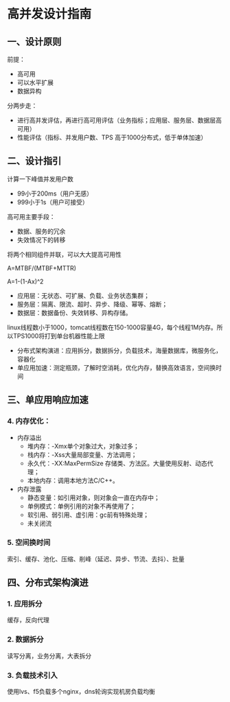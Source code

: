 # 高并发设计指南

## 一、设计原则

前提：
* 高可用
* 可以水平扩展
* 数据异构

分两步走：
* 进行高并发评估，再进行高可用评估（业务指标；应用层、服务层、数据层高可用）
* 性能评估（指标、并发用户数、TPS 高于1000分布式，低于单体加速）

## 二、设计指引

计算一下峰值并发用户数

* 99小于200ms（用户无感）
* 999小于1s（用户可接受）

高可用主要手段：
* 数据、服务的冗余
* 失效情况下的转移

将两个相同组件并联，可以大大提高可用性

A=MTBF/(MTBF+MTTR)

A=1-(1-Ax)^2

* 应用层：无状态、可扩展、负载、业务状态集群；
* 服务层：隔离、限流、超时、异步、降级、幂等、熔断；
* 数据层：数据备份、失效转移、异构存储。

linux线程数小于1000，tomcat线程数在150-1000容量4G，每个线程1M内存。所以TPS1000将打到单台机器性能上限

* 分布式架构演进：应用拆分，数据拆分，负载技术，海量数据库，微服务化，容器化
* 单应用加速：测定瓶颈，了解时空消耗，优化内存，替换高效语言，空间换时间

## 三、单应用响应加速

### 4. 内存优化：

* 内存溢出
    * 堆内存：-Xmx单个对象过大，对象过多；
    * 栈内存：-Xss大量局部变量、方法调用；
    * 永久代：-XX:MaxPermSize 存储类、方法区。大量使用反射、动态代理；
    * 本地内存：调用本地方法C/C++。
* 内存泄露
    * 静态变量：如引用对象，则对象会一直在内存中；
    * 单例模式：单例引用的对象不再使用了；
    * 软引用、弱引用、虚引用：gc前有特殊处理；
    * 未关闭流

### 5. 空间换时间

索引、缓存、池化、压缩、削峰（延迟、异步、节流、去抖）、批量

## 四、分布式架构演进

### 1. 应用拆分

缓存，反向代理

### 2. 数据拆分

读写分离，业务分离，大表拆分

### 3. 负载技术引入

使用lvs、f5负载多个nginx，dns轮询实现机房负载均衡


